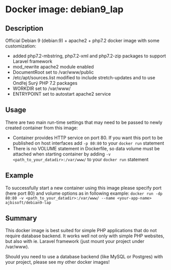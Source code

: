 # Docker image: debian9_lap

## Description

Official Debian 9 (debian:9) + apache2 + php7.2 docker image with some customization:
* added php7.2-mbstring, php7.2-xml and php7.2-zip packages to support Laravel framework
* mod_rewrite apache2 module enabled
* DocumentRoot set to /var/www/public
* /etc/apt/sources.list modified to include stretch-updates and to use Ondřej Surý PHP 7.2 packages
* WORKDIR set to /var/www/
* ENTRYPOINT set to autostart apache2 service

## Usage

There are two main run-time settings that may need to be passed to newly created container from this image:
* Container provides HTTP service on port 80. If you want this port to be published on host interfaces add `-p 80:80` to your `docker run` statement
* There is no VOLUME statement in Dockerfile, so data volume must be attached when starting container by adding `-v <path_to_your_datadir>:/var/www/` to your `docker run` statement

## Example

To successfully start a new container using this image please specify port (here port 80) and volume options as in following example:
`docker run -dp 80:80 -v <path_to_your_datadir>:/var/www/ --name <your-app-name> ajbisoft/debian9-lap`

## Summary

This docker image is best suited for simple PHP applications that do not require database backend. It works well not only with simple PHP websites, but also with ie. Laravel framework (just mount your project under /var/www).

Should you need to use a database backend (like MySQL or Postgres) with your project, please see my other docker images!
